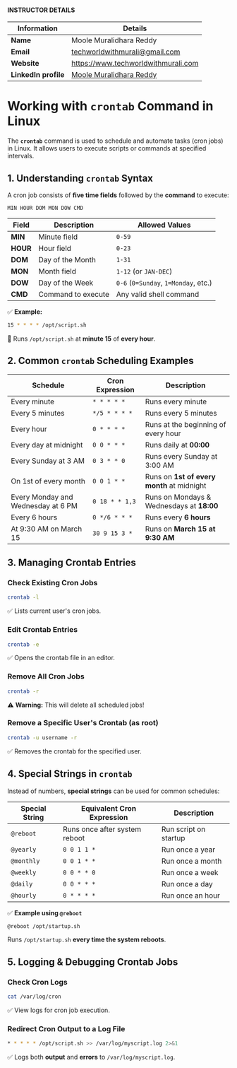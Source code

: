 #### INSTRUCTOR DETAILS

|  Information             | Details                                                                      |
|----------------------    |------------------------------------------------------------------------------|
| **Name**                 | Moole Muralidhara Reddy                                                      |
| **Email**                | techworldwithmurali@gmail.com                                                |
| **Website**              | https://www.techworldwithmurali.com               |
| **LinkedIn profile**     | [Moole Muralidhara Reddy](https://www.linkedin.com/in/moole-muralidhara-reddy) |

# **Working with `crontab` Command in Linux**  

The **`crontab`** command is used to schedule and automate tasks (cron jobs) in Linux. It allows users to execute scripts or commands at specified intervals.  

## **1. Understanding `crontab` Syntax**  

A cron job consists of **five time fields** followed by the **command** to execute:  

```plaintext
MIN HOUR DOM MON DOW CMD
```

| Field  | Description          | Allowed Values |
|--------|----------------------|---------------|
| **MIN**  | Minute field         | `0-59`        |
| **HOUR** | Hour field           | `0-23`        |
| **DOM**  | Day of the Month     | `1-31`        |
| **MON**  | Month field          | `1-12` (or `JAN-DEC`) |
| **DOW**  | Day of the Week      | `0-6` (`0=Sunday`, `1=Monday`, etc.) |
| **CMD**  | Command to execute   | Any valid shell command |

✅ **Example:**  
```sh
15 * * * * /opt/script.sh
```
🔹 Runs `/opt/script.sh` at **minute 15** of **every hour**.  

## **2. Common `crontab` Scheduling Examples**  

| Schedule | Cron Expression | Description |
|----------|----------------|-------------|
| Every minute | `* * * * *` | Runs every minute |
| Every 5 minutes | `*/5 * * * *` | Runs every 5 minutes |
| Every hour | `0 * * * *` | Runs at the beginning of every hour |
| Every day at midnight | `0 0 * * *` | Runs daily at **00:00** |
| Every Sunday at 3 AM | `0 3 * * 0` | Runs every Sunday at 3:00 AM |
| On 1st of every month | `0 0 1 * *` | Runs on **1st of every month** at midnight |
| Every Monday and Wednesday at 6 PM | `0 18 * * 1,3` | Runs on Mondays & Wednesdays at **18:00** |
| Every 6 hours | `0 */6 * * *` | Runs every **6 hours** |
| At 9:30 AM on March 15 | `30 9 15 3 *` | Runs on **March 15 at 9:30 AM** |

## **3. Managing Crontab Entries**  

### **Check Existing Cron Jobs**  
```sh
crontab -l
```
✅ Lists current user's cron jobs.  

### **Edit Crontab Entries**  
```sh
crontab -e
```
✅ Opens the crontab file in an editor.  

### **Remove All Cron Jobs**  
```sh
crontab -r
```
⚠️ **Warning:** This will delete all scheduled jobs!  

### **Remove a Specific User's Crontab (as root)**  
```sh
crontab -u username -r
```
✅ Removes the crontab for the specified user.  

## **4. Special Strings in `crontab`**  

Instead of numbers, **special strings** can be used for common schedules:  

| Special String | Equivalent Cron Expression | Description |
|---------------|--------------------------|-------------|
| `@reboot` | Runs once after system reboot | Run script on startup |
| `@yearly` | `0 0 1 1 *` | Run once a year |
| `@monthly` | `0 0 1 * *` | Run once a month |
| `@weekly` | `0 0 * * 0` | Run once a week |
| `@daily` | `0 0 * * *` | Run once a day |
| `@hourly` | `0 * * * *` | Run once an hour |

✅ **Example using `@reboot`**  
```sh
@reboot /opt/startup.sh
```
Runs `/opt/startup.sh` **every time the system reboots**.  

## **5. Logging & Debugging Crontab Jobs**  

### **Check Cron Logs**
```sh
cat /var/log/cron
```
✅ View logs for cron job execution.  

### **Redirect Cron Output to a Log File**  
```sh
* * * * * /opt/script.sh >> /var/log/myscript.log 2>&1
```
✅ Logs both **output** and **errors** to `/var/log/myscript.log`.  
